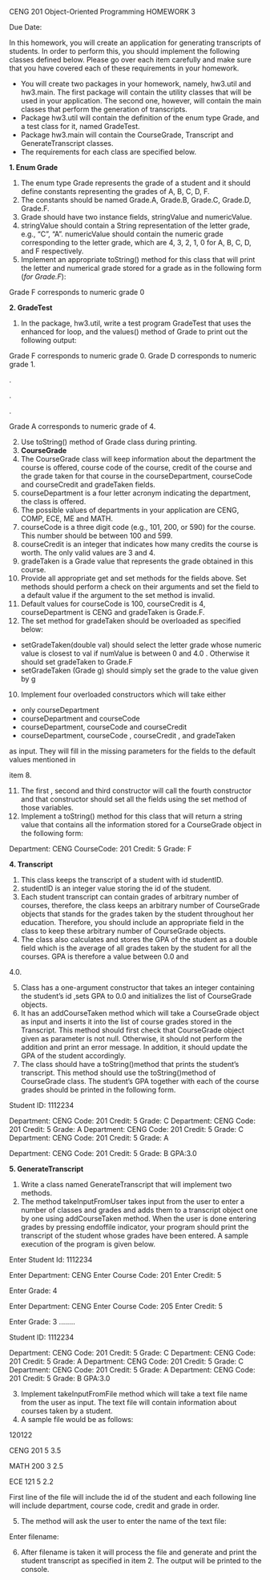 CENG 201                   Object-Oriented Programming HOMEWORK 3

Due Date:

In this homework, you will create an application for generating transcripts of students. In order to perform this, you should implement the following classes defined below. Please go over each item carefully and make sure that you have covered each of these requirements in your homework.

- You will create two packages in your homework, namely, hw3.util and hw3.main. The first package will contain the utility classes that will be used in your application. The second one, however, will contain the main classes that perform the generation of transcripts.
- Package hw3.util will contain the definition of the enum type Grade, and a test class for it, named GradeTest.
- Package hw3.main will contain the CourseGrade, Transcript and GenerateTranscript classes.
- The requirements for each class are specified below.

**1.  Enum Grade**

1. The enum type Grade represents the grade of a student and it should define constants representing the grades of A, B, C, D, F.
1. The constants should be named Grade.A, Grade.B, Grade.C, Grade.D, Grade.F.
1. Grade should have two instance fields, stringValue and numericValue.
1. stringValue  should contain a String representation of the letter grade, e.g., “C”, “A”. numericValue should contain the numeric grade corresponding to the letter grade, which are 4, 3, 2, 1, 0 for A, B, C, D, and F respectively.
1. Implement an appropriate toString() method for this class that will print the letter and numerical grade stored for a grade as in the following form (*for Grade.F*):

Grade F corresponds to numeric grade 0

**2.  GradeTest**

1. In the package, hw3.util, write  a test program GradeTest that uses the enhanced for loop, and the values() method of Grade to print out the following output:

Grade F corresponds to numeric grade 0. Grade D corresponds to numeric grade 1.

.

.

.

Grade A corresponds to numeric grade of 4.

2. Use toString() method of Grade class during printing.
2. **CourseGrade**
1. The CourseGrade class will keep information about the department the course is offered, course code of the course, credit of the course and the grade taken for that course in the courseDepartment, courseCode and courseCredit and gradeTaken fields.
1. courseDepartment is a four letter acronym indicating the department, the class is offered.
1. The possible values of departments in your application are CENG, COMP, ECE, ME and MATH.
1. courseCode is a three digit code (e.g., 101, 200, or 590) for the course. This number should be between 100 and 599.
1. courseCredit is an integer that indicates how many credits the course is worth. The only valid values are 3 and 4.
1. gradeTaken is a Grade value that represents the grade obtained in this course.
1. Provide all appropriate get and set methods for the fields above. Set methods should perform a check on their arguments and set the field to a default value if the argument to the set method is invalid.
1. Default values for courseCode is 100, courseCredit is 4, courseDepartment is CENG and gradeTaken is Grade.F.
1. The set method for gradeTaken should be overloaded as specified below:
- setGradeTaken(double val) should select the letter grade whose numeric value is closest to val if numValue is between 0 and 4.0 . Otherwise it should set gradeTaken to  Grade.F
- setGradeTaken (Grade g) should simply set the grade to the value given by g
10. Implement  four overloaded constructors which will take either
- only courseDepartment
- courseDepartment and courseCode
- courseDepartment, courseCode and courseCredit
- courseDepartment, courseCode , courseCredit , and gradeTaken

as input. They will fill in the missing parameters for the fields to the default values mentioned in

item 8.

11. The first , second and third constructor will call the fourth constructor and that constructor should set all the fields using the set method of those variables.
11. Implement a toString() method for this class that will return a string value that contains all the information stored for a CourseGrade object in the following form:

Department: CENG CourseCode: 201 Credit: 5 Grade: F

**4.  Transcript**

1. This class keeps the transcript of a student with id studentID.
1. studentID  is an integer value storing the id of the student.
3. Each student transcript can contain grades of arbitrary number of courses, therefore, the class keeps an arbitrary number of CourseGrade objects that stands for the grades taken by the student throughout her education. Therefore, you should include an appropriate field in the class to keep these arbitrary number of CourseGrade objects.
3. The class also calculates and stores the GPA of the student as a double field which is the average of all grades taken by the student for all the courses. GPA is therefore  a value between 0.0 and

4\.0.

5. Class has a  one-argument constructor that takes an integer containing the student’s id ,sets GPA to 0.0 and initializes  the list of CourseGrade objects.
6. It has an addCourseTaken method which will take a CourseGrade object as input and inserts it into the list of course grades stored in the Transcript. This method should first check that CourseGrade object given as parameter is not null. Otherwise, it should not perform the addition and print an error message. In addition, it should update the GPA of the student accordingly.
6. The class should have a toString()method that prints the student’s transcript. This method should use    the toString()method of CourseGrade class. The student’s GPA together with each of the course grades should be printed in the following form.

Student ID: 1112234

Department: CENG Code: 201 Credit: 5 Grade: C Department: CENG Code: 201 Credit: 5 Grade: A Department: CENG Code: 201 Credit: 5 Grade: C Department: CENG Code: 201 Credit: 5 Grade: A

Department: CENG Code: 201 Credit: 5 Grade: B GPA:3.0

**5.  GenerateTranscript**

1. Write a class named GenerateTranscript that will implement two methods.
1. The method takeInputFromUser takes input from the user to enter a number of classes and grades and adds them to a transcript object one by one using addCourseTaken method. When the user is done entering grades by pressing endoffile indicator, your program should print the transcript of the student whose grades have been entered.  A sample execution of the program is given below.

Enter Student Id: 1112234

Enter Department: CENG Enter Course Code: 201 Enter Credit: 5

Enter Grade: 4

Enter Department: CENG Enter Course Code: 205 Enter Credit: 5

Enter Grade: 3 ........

Student ID: 1112234

Department: CENG Code: 201 Credit: 5 Grade: C Department: CENG Code: 201 Credit: 5 Grade: A Department: CENG Code: 201 Credit: 5 Grade: C Department: CENG Code: 201 Credit: 5 Grade: A Department: CENG Code: 201 Credit: 5 Grade: B GPA:3.0

3. Implement  takeInputFromFile method which will take a text file name from the user as input.  The text file will contain information about courses taken by a student.
3. A sample file would be as follows:

120122

CENG 201 5 3.5

MATH 200 3 2.5

ECE 121 5 2.2

First line of the file will include the id of the student and each following line will include department, course code, credit and grade in order.

5. The method will ask the user to enter the name of the text file:

Enter filename:

6. After filename is taken it will process the file and generate and print the student transcript  as specified in item 2. The output will be printed to the console. 
